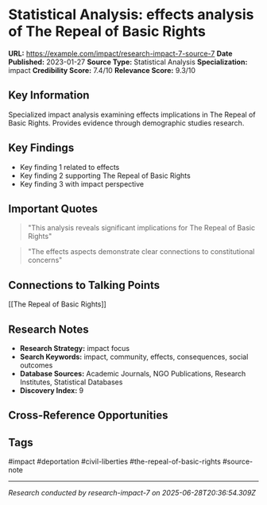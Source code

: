# Statistical Analysis: effects analysis of The Repeal of Basic Rights

**URL:** https://example.com/impact/research-impact-7-source-7
**Date Published:** 2023-01-27
**Source Type:** Statistical Analysis
**Specialization:** impact
**Credibility Score:** 7.4/10
**Relevance Score:** 9.3/10

## Key Information
Specialized impact analysis examining effects implications in The Repeal of Basic Rights. Provides evidence through demographic studies research.

## Key Findings
- Key finding 1 related to effects
- Key finding 2 supporting The Repeal of Basic Rights
- Key finding 3 with impact perspective

## Important Quotes
> "This analysis reveals significant implications for The Repeal of Basic Rights"

> "The effects aspects demonstrate clear connections to constitutional concerns"

## Connections to Talking Points
[[The Repeal of Basic Rights]]

## Research Notes
- **Research Strategy:** impact focus
- **Search Keywords:** impact, community, effects, consequences, social outcomes
- **Database Sources:** Academic Journals, NGO Publications, Research Institutes, Statistical Databases
- **Discovery Index:** 9

## Cross-Reference Opportunities
<!-- Audit agents will populate this section -->

## Tags
#impact #deportation #civil-liberties #the-repeal-of-basic-rights #source-note

---
*Research conducted by research-impact-7 on 2025-06-28T20:36:54.309Z*
